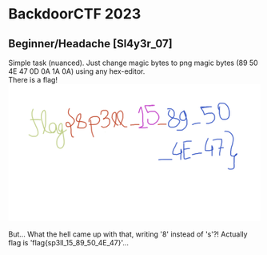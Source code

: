 ﻿# BackdoorCTF 2023
## Beginner/Headache [Sl4y3r_07]

Simple task (nuanced). Just change magic bytes to png magic bytes (89 50 4E 47 0D 0A 1A 0A) using any hex-editor.
<br />
There is a flag!
![Alt text](chal_new.png)

But... What the hell came up with that, writing '8' instead of 's'?! Actually flag is 'flag{sp3ll_15_89_50_4E_47}'...